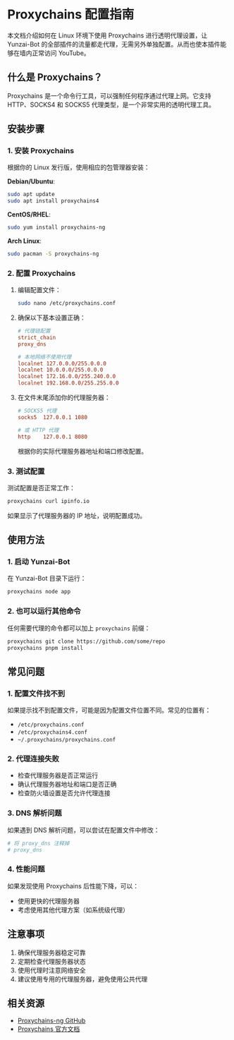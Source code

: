 # Proxychains 配置指南

本文档介绍如何在 Linux 环境下使用 Proxychains 进行透明代理设置，让 Yunzai-Bot 的全部插件的流量都走代理，无需另外单独配置。从而也使本插件能够在墙内正常访问 YouTube。

## 什么是 Proxychains？

Proxychains 是一个命令行工具，可以强制任何程序通过代理上网。它支持 HTTP、SOCKS4 和 SOCKS5 代理类型，是一个非常实用的透明代理工具。

## 安装步骤

### 1. 安装 Proxychains

根据你的 Linux 发行版，使用相应的包管理器安装：

**Debian/Ubuntu**:
```bash
sudo apt update
sudo apt install proxychains4
```

**CentOS/RHEL**:
```bash
sudo yum install proxychains-ng
```

**Arch Linux**:
```bash
sudo pacman -S proxychains-ng
```

### 2. 配置 Proxychains

1. 编辑配置文件：
   ```bash
   sudo nano /etc/proxychains.conf
   ```

2. 确保以下基本设置正确：
   ```conf
   # 代理链配置
   strict_chain
   proxy_dns 
   
   # 本地网络不使用代理
   localnet 127.0.0.0/255.0.0.0
   localnet 10.0.0.0/255.0.0.0
   localnet 172.16.0.0/255.240.0.0
   localnet 192.168.0.0/255.255.0.0
   ```

3. 在文件末尾添加你的代理服务器：
   ```conf
   # SOCKS5 代理
   socks5  127.0.0.1 1080
   
   # 或 HTTP 代理
   http    127.0.0.1 8080
   ```

   根据你的实际代理服务器地址和端口修改配置。

### 3. 测试配置

测试配置是否正常工作：
```bash
proxychains curl ipinfo.io
```

如果显示了代理服务器的 IP 地址，说明配置成功。

## 使用方法

### 1. 启动 Yunzai-Bot

在 Yunzai-Bot 目录下运行：
```bash
proxychains node app
```

### 2. 也可以运行其他命令

任何需要代理的命令都可以加上 `proxychains` 前缀：
```bash
proxychains git clone https://github.com/some/repo
proxychains pnpm install
```

## 常见问题

### 1. 配置文件找不到

如果提示找不到配置文件，可能是因为配置文件位置不同。常见的位置有：
- `/etc/proxychains.conf`
- `/etc/proxychains4.conf`
- `~/.proxychains/proxychains.conf`

### 2. 代理连接失败

- 检查代理服务器是否正常运行
- 确认代理服务器地址和端口是否正确
- 检查防火墙设置是否允许代理连接

### 3. DNS 解析问题

如果遇到 DNS 解析问题，可以尝试在配置文件中修改：
```conf
# 将 proxy_dns 注释掉
# proxy_dns
```

### 4. 性能问题

如果发现使用 Proxychains 后性能下降，可以：
- 使用更快的代理服务器
- 考虑使用其他代理方案（如系统级代理）

## 注意事项

1. 确保代理服务器稳定可靠
2. 定期检查代理服务器状态
3. 使用代理时注意网络安全
4. 建议使用专用的代理服务器，避免使用公共代理

## 相关资源

- [Proxychains-ng GitHub](https://github.com/rofl0r/proxychains-ng)
- [Proxychains 官方文档](https://github.com/haad/proxychains)
